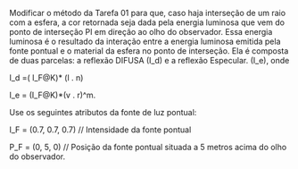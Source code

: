 Modificar o método da Tarefa 01 para que, caso haja interseção de um raio com a esfera, a cor retornada seja dada pela energia luminosa que vem do ponto de interseção PI em direção ao olho do observador.  Essa energia luminosa é o resultado da interação entre a energia luminosa emitida pela fonte pontual e o material da esfera no ponto de interseção. 
Ela é composta de duas parcelas: a reflexão DIFUSA (I_d) e a reflexão Especular. (I_e), onde

I_d =( I_F@K)* (l . n)

I_e = (I_F@K)*(v . r)^m.

Use os seguintes atributos da fonte de luz pontual:

I_F = (0.7, 0.7, 0.7)  // Intensidade da fonte pontual

P_F = (0, 5, 0)   // Posição da fonte pontual situada a 5 metros acima do olho do observador.
